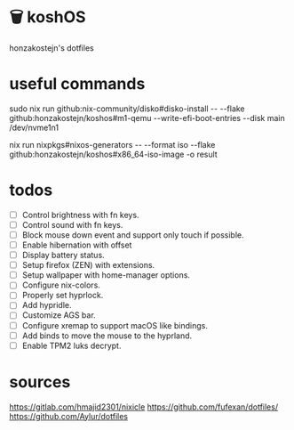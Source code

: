 # 🗑️ koshOS
honzakostejn's dotfiles

# useful commands
sudo nix run github:nix-community/disko#disko-install -- --flake github:honzakostejn/koshos#m1-qemu --write-efi-boot-entries --disk main /dev/nvme1n1

nix run nixpkgs#nixos-generators -- --format iso --flake github:honzakostejn/koshos#x86_64-iso-image -o result

# todos
- [ ] Control brightness with fn keys.
- [ ] Control sound with fn keys.
- [ ] Block mouse down event and support only touch if possible.
- [ ] Enable hibernation with offset
- [ ] Display battery status.
- [ ] Setup firefox (ZEN) with extensions.
- [ ] Setup wallpaper with home-manager options.
- [ ] Configure nix-colors.
- [ ] Properly set hyprlock.
- [ ] Add hypridle.
- [ ] Customize AGS bar.
- [ ] Configure xremap to support macOS like bindings.
- [ ] Add binds to move the mouse to the hyprland.
- [ ] Enable TPM2 luks decrypt.

# sources
https://gitlab.com/hmajid2301/nixicle
https://github.com/fufexan/dotfiles/
https://github.com/Aylur/dotfiles